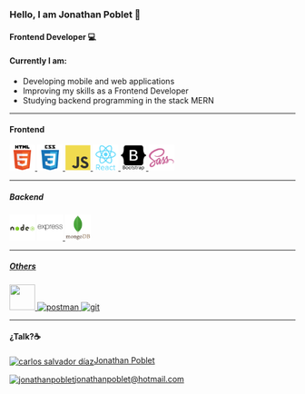 
### Hello, I am Jonathan Poblet 👋
#### Frontend Developer  💻 



#### Currently I am:


- Developing mobile and web applications
- Improving my skills as a Frontend Developer
- Studying backend programming in the stack MERN

___




#### Frontend 


<p align="left"><a href="https://developer.mozilla.org/en-US/docs/Web/JavaScript" target="_blank"> <img src="https://raw.githubusercontent.com/devicons/devicon/master/icons/html5/html5-original-wordmark.svg" alt="javascript" width="45" height="45"/> <a href="https://www.typescriptlang.org/" target="_blank"> <img src="https://raw.githubusercontent.com/devicons/devicon/master/icons/css3/css3-original-wordmark.svg" alt="typescript" width="45" height="45"/> </a><a href="https://developer.mozilla.org/en-US/docs/Web/JavaScript" target="_blank"> <img src="https://raw.githubusercontent.com/devicons/devicon/master/icons/javascript/javascript-original.svg" alt="javascript" width="45" height="45"/> <a href="https://www.typescriptlang.org/" target="_blank"> <img src="https://raw.githubusercontent.com/devicons/devicon/master/icons/react/react-original-wordmark.svg" alt="typescript" width="45" height="45"/> </a><a href="https://www.typescriptlang.org/" target="_blank"> <img src="https://raw.githubusercontent.com/devicons/devicon/master/icons/bootstrap/bootstrap-plain-wordmark.svg" alt="typescript" width="45" height="45"/> </a><a href="https://www.typescriptlang.org/" target="_blank"> <img src="https://raw.githubusercontent.com/devicons/devicon/master/icons/sass/sass-original.svg" alt="typescript" width="45" height="45"/> </a>
</p>


____


##### Backend


<p align="left>
<a href="https://angular.io" target="_blank"> <img src="https://raw.githubusercontent.com/devicons/devicon/master/icons/nodejs/nodejs-original-wordmark.svg" alt="angularjs" width="45" height="45"/> </a> <a href="https://getbootstrap.com" target="_blank"> <img src="https://raw.githubusercontent.com/devicons/devicon/master/icons/express/express-original-wordmark.svg" alt="bootstrap" width="45" height="45"/> </a> <a href="https://www.w3schools.com/css/" target="_blank"> <img src="https://raw.githubusercontent.com/devicons/devicon/master/icons/mongodb/mongodb-original-wordmark.svg" alt="css3" width="45" height="45"/>


____


 ##### Others
 <p align="left"> 
 <a href="https://firebase.google.com/" target="_blank"> <img src="https://camo.githubusercontent.com/ed93c2b000a76ceaad1503e7eb9356591b885227e82a36a005b9d3498b303ba5/68747470733a2f2f7777772e766563746f726c6f676f2e7a6f6e652f6c6f676f732f6669676d612f6669676d612d69636f6e2e737667" width="45" height="45"/> </a>
<a href="https://postman.com" target="_blank"> <img src="https://www.vectorlogo.zone/logos/getpostman/getpostman-icon.svg" alt="postman" width="45" height="45"/> </a>
<a href="https://git-scm.com/" target="_blank"> <img src="https://www.vectorlogo.zone/logos/git-scm/git-scm-icon.svg" alt="git" width="45" height="45"/>  </a>
  </p>


____






#### ¿Talk?☕️


<a href="https://www.linkedin.com/in/jonathan-poblet-0893a623a/" target="blank"><img align="center" src="https://cdn.jsdelivr.net/npm/simple-icons@3.0.1/icons/linkedin.svg" alt="carlos salvador díaz" height="30" width="40" />Jonathan Poblet</a>


<a href="jonathanpoblet@hotmail.com" target="blank"><img align="center" src="https://cdn.jsdelivr.net/npm/simple-icons@3.0.1/icons/gmail.svg" alt="jonathanpoblet" height="30" width="40" />jonathanpoblet@hotmail.com</a>
</p>

